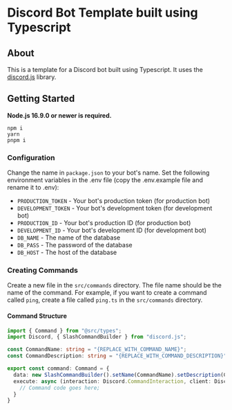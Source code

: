 # Discord Bot Template built using Typescript

## About

This is a template for a Discord bot built using Typescript. It uses the [discord.js](https://discord.js.org/#/) library.

## Getting Started

**Node.js 16.9.0 or newer is required.**

```sh-session
npm i
yarn
pnpm i
```

### Configuration

Change the name in `package.json` to your bot's name.
Set the following environment variables in the .env file (copy the .env.example file and rename it to .env):
- `PRODUCTION_TOKEN` - Your bot's production token (for production bot)
- `DEVELOPMENT_TOKEN` - Your bot's development token (for development bot)
- `PRODUCTION_ID` - Your bot's production ID (for production bot)
- `DEVELOPMENT_ID` - Your bot's development ID (for development bot)
- `DB_NAME` - The name of the database
- `DB_PASS` - The password of the database
- `DB_HOST` - The host of the database

### Creating Commands

Create a new file in the `src/commands` directory. The file name should be the name of the command. For example, if you want to create a command called `ping`, create a file called `ping.ts` in the `src/commands` directory.

#### Command Structure

```ts
import { Command } from "@src/types";
import Discord, { SlashCommandBuilder } from "discord.js";

const CommandName: string = "{REPLACE_WITH_COMMAND_NAME}";
const CommandDescription: string = "{REPLACE_WITH_COMMAND_DESCRIPTION}";

export const command: Command = {
  data: new SlashCommandBuilder().setName(CommandName).setDescription(CommandDescription),
  execute: async (interaction: Discord.CommandInteraction, client: Discord.Client) => {
    // Command code goes here;
  }
}
```